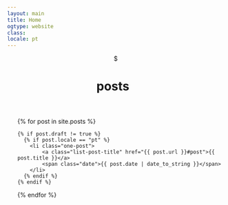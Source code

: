 ```yaml
---
layout: main
title: Home
ogtype: website
class:
locale: pt
---
```


<header class="cabecalho">
  <span class="cifrao">$ </span>
  <h1 class="page-title">
    <span class="posts-title withoutDisplay">posts</span><span class="blinked-s withoutDisplay">&nbsp;&nbsp;</span>
  </h1>
</header>

<ul class="posts">
  {% for post in site.posts %}

  	{% if post.draft != true %}
      {% if post.locale == "pt" %}
        <li class="one-post">
            <a class="list-post-title" href="{{ post.url }}#post">{{ post.title }}</a>
            <span class="date">{{ post.date | date_to_string }}</span>
        </li>
      {% endif %}
    {% endif %}

  {% endfor %}
</ul>
